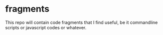 # fragments
This repo will contain code fragments that I find useful, be it
commandline scripts or javascript codes or whatever.
